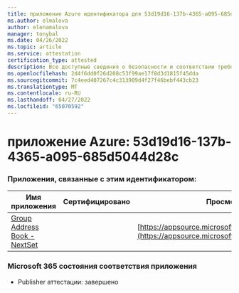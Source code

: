 ```yaml
---
title: приложение Azure идентификатора для 53d19d16-137b-4365-a095-685d5044d28c
ms.author: elmalova
author: elenamalova
manager: tonybal
ms.date: 04/26/2022
ms.topic: article
ms.service: attestation
certification_type: attested
description: Все доступные сведения о безопасности и соответствии требованиям для 53d19d16-137b-4365-a095-685d5044d28c.
ms.openlocfilehash: 2d4f6dd0f26d208c53f99ae17f8d3d1815f45dda
ms.sourcegitcommit: 7c4eed407267c4c313909d4f27f46bebf443cb23
ms.translationtype: MT
ms.contentlocale: ru-RU
ms.lasthandoff: 04/27/2022
ms.locfileid: "65070592"
---
```

# <a name="azure-app-id-53d19d16-137b-4365-a095-685d5044d28c"></a>приложение Azure: 53d19d16-137b-4365-a095-685d5044d28c


### <a name="apps-associated-with-this-id"></a>Приложения, связанные с этим идентификатором:
| **Имя приложения** | **Сертифицировано** | **Просмотр в AppSource** |
|--------------|---------------|-----------------------|
| [Group Address Book - NextSet](../forward/WA200001863.md) |  | [https://appsource.microsoft.com/product/office/WA200001863](https://appsource.microsoft.com/product/office/WA200001863) |

### <a name="microsoft-365-app-compliance-status"></a>Microsoft 365 состояния соответствия приложения
- Publisher аттестации: завершено
